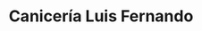 ---
title: "Canicería Luis Fernando"
url: /san-bartolome-de-pinares/caniceria-luis-fernando/
shop: carnicero
---
